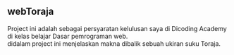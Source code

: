 ## webToraja
 Project ini adalah sebagai persyaratan kelulusan saya di Dicoding Academy di kelas belajar Dasar pemrograman web.<br>
 didalam project ini menjelaskan makna dibalik sebuah ukiran suku Toraja.

